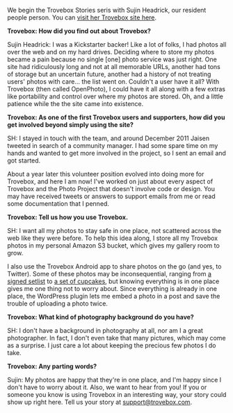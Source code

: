 We begin the Trovebox Stories seris with Sujin Headrick, our resident people person. You can <a href="http://sushi.trovebox.com">visit 
her Trovebox site here</a>.

**Trovebox: How did you find out about Trovebox?**

Sujin Headrick: I was a Kickstarter backer! Like a lot of folks, I had photos all over the web and on my hard drives. Deciding where to 
store my photos became a pain because no single [one] photo service was just right. One site had ridiculously long and not at all memorable URLs, another had tons of storage but an uncertain future, another had a history of not treating users' photos with care... the list went on. Couldn't a user have it all? With Trovebox (then called OpenPhoto), I could have it all along with a few extras like portability and control over where my photos are stored. Oh, and a little patience while the the site came into existence.

**Trovebox: As one of the first Trovebox users and supporters, how did you get involved beyond simply using the site?**

SH: I stayed in touch with the team, and around December 2011 Jaisen tweeted in search of a community manager. I had some spare time on 
my hands and wanted to get more involved in the project, so I sent an email and got started.

About a year later this volunteer position evolved into doing more for Trovebox, and here I am now! I've worked on just about every 
aspect of Trovebox and the Photo Project that doesn't involve code or design. You may have received tweets or answers to support emails from me or read some documentation that I penned.

**Trovebox: Tell us how you use Trovebox.**

SH: I want all my photos to stay safe in one place, not scattered across the web like they were before. To help this idea along, I store all my Trovebox photos in my personal Amazon S3 bucket, which gives my gallery room to grow. 

I also use the Trovebox Android app to share photos on the go (and yes, to Twitter). Some of these photos may be inconsequential, ranging from <a href="http://sushi.trovebox.com/p/115">a signed setlist</a> to <a href="http://sushi.trovebox.com/p/15l">a set of cupcakes</a>, but knowing everything is in one place gives me one thing not to worry about. Since everything is already in one place, the WordPress plugin lets me embed a photo in a post and save the trouble of uploading a photo twice.

**Trovebox: What kind of photography background do you have?**

SH: I don't have a background in photography at all, nor am I a great photographer. In fact, I don't even take that many pictures, 
which may come as a surprise. I just care a lot about keeping the precious few photos I do take.

**Trovebox: Any parting words?**

Sujin: My photos are happy that they're in one place, and I'm happy since I don't have to worry about it. Also, we want to hear from you! If you or someone you know is using Trovebox in an interesting way, your story could show up right here. Tell us your story at support@trovebox.com.
